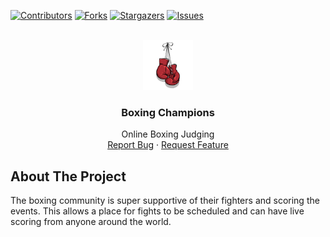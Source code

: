 
<a name="readme-top"></a>

[![Contributors][contributors-shield]][contributors-url]
[![Forks][forks-shield]][forks-url]
[![Stargazers][stars-shield]][stars-url]
[![Issues][issues-shield]][issues-url]


<!-- PROJECT LOGO -->
<br />
<div align="center">
  <a href="https://github.com/github_username/repo_name">
    <img src="Assets/logo.jpg" alt="Logo" width="80" height="80">
  </a>

<h3 align="center">Boxing Champions</h3>

  <p align="center">
    Online Boxing Judging
    <br />
    <!-- <br />
    <a href="https://github.com/github_username/repo_name">View Demo</a>
    · -->
    <a href="https://github.com/github_username/repo_name/issues">Report Bug</a>
    ·
    <a href="https://github.com/github_username/repo_name/issues">Request Feature</a>
  </p>
</div>







<!-- ABOUT THE PROJECT -->
## About The Project

The boxing community is super supportive of their fighters and scoring the events. This allows a place for fights to be scheduled and can have live scoring from anyone around the world. 

[contributors-shield]: https://img.shields.io/github/contributors/github_username/repo_name.svg?style=for-the-badge
[contributors-url]: https://github.com/rileyhowley-seequent/boxing_champions/graphs/contributors
[forks-shield]: https://img.shields.io/github/forks/github_username/repo_name.svg?style=for-the-badge
[forks-url]: https://github.com/rileyhowley-seequent/boxing_champions/network/members
[stars-shield]: https://img.shields.io/github/stars/github_username/repo_name.svg?style=for-the-badge
[stars-url]: https://github.com/rileyhowley-seequent/boxing_champions/stargazers
[issues-shield]: https://img.shields.io/github/issues/github_username/repo_name.svg?style=for-the-badge
[issues-url]: https://github.com/rileyhowley-seequent/boxing_champions/issues
[license-shield]: https://img.shields.io/github/license/github_username/repo_name.svg?style=for-the-badge


